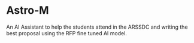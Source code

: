 # Astro-M
An AI Assistant to help the students attend in the ARSSDC and writing the best proposal using the RFP fine tuned AI model.
